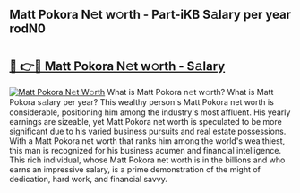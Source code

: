## Matt Pokora N𝚎t w𝚘rth - Part-iKB S𝚊lary per year rodN0

# <h2><a href="http://gc3fz0o.nevu.top/?p=Matt+Pokora">🔗 👉🔴 Matt Pokora N𝚎t w𝚘rth - S𝚊lary</a></h2>

[![Matt Pokora N𝚎t W𝚘rth](https://i.imgur.com/Oavwk0R.jpeg)](http://gc3fz0o.nevu.top/?p=Matt+Pokora)
What is Matt Pokora n𝚎t w𝚘rth? What is Matt Pokora s𝚊lary per year?
This wealthy person's Matt Pokora net worth is considerable, positioning him among the industry's most affluent. His yearly earnings are sizeable, yet Matt Pokora net worth is speculated to be more significant due to his varied business pursuits and real estate possessions. With a Matt Pokora net worth that ranks him among the world's wealthiest, this man is recognized for his business acumen and financial intelligence. This rich individual, whose Matt Pokora net worth is in the billions and who earns an impressive salary, is a prime demonstration of the might of dedication, hard work, and financial savvy.
